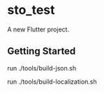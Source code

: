 # sto_test

A new Flutter project.

## Getting Started

run ./tools/build-json.sh

run ./tools/build-localization.sh
